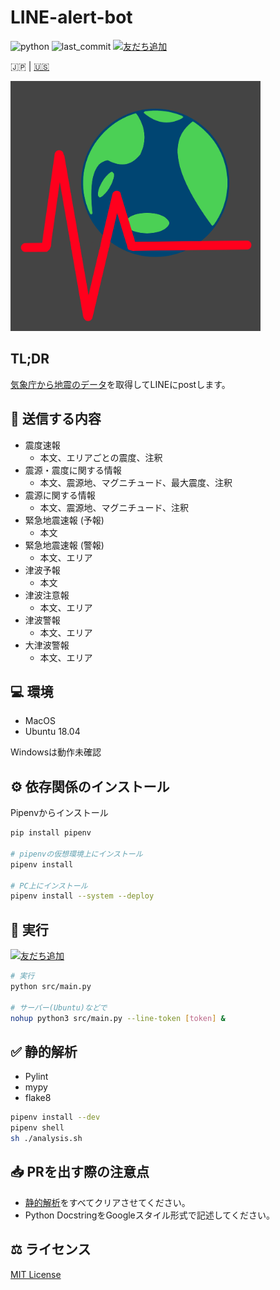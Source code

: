 # LINE-alert-bot

![python](https://img.shields.io/github/pipenv/locked/python-version/yuto51942/LINE-alert-bot)
![last_commit](https://img.shields.io/github/last-commit/yuto51942/LINE-alert-bot)
<a href="https://lin.ee/jTUmGFn"><img src="https://scdn.line-apps.com/n/line_add_friends/btn/ja.png" alt="友だち追加" height="20" border="0"></a>

 🇯🇵 |  [🇺🇸](doc/README_en.md)

<img src='doc/IMG_0128.png' width='400'>

## TL;DR

[気象庁から地震のデータ](http://www.data.jma.go.jp/developer/xml/feed/eqvol.xml)を取得してLINEにpostします。

## 📢 送信する内容

- 震度速報
  - 本文、エリアごとの震度、注釈
- 震源・震度に関する情報
  - 本文、震源地、マグニチュード、最大震度、注釈
- 震源に関する情報
  - 本文、震源地、マグニチュード、注釈
- 緊急地震速報 (予報)
  - 本文
- 緊急地震速報 (警報)
  - 本文、エリア
- 津波予報
  - 本文
- 津波注意報
  - 本文、エリア
- 津波警報
  - 本文、エリア
- 大津波警報
  - 本文、エリア

## 💻 環境

- MacOS
- Ubuntu 18.04

Windowsは動作未確認

## ⚙ 依存関係のインストール

Pipenvからインストール

```bash
pip install pipenv

# pipenvの仮想環境上にインストール
pipenv install

# PC上にインストール
pipenv install --system --deploy
```

## 🚀 実行

<a href="https://lin.ee/jTUmGFn"><img src="https://scdn.line-apps.com/n/line_add_friends/btn/ja.png" alt="友だち追加" height="20" border="0"></a>

```bash
# 実行
python src/main.py

# サーバー(Ubuntu)などで
nohup python3 src/main.py --line-token [token] &
```

## ✅ 静的解析

- Pylint
- mypy
- flake8

```bash
pipenv install --dev
pipenv shell
sh ./analysis.sh
```

## 📥 PRを出す際の注意点

- [静的解析](#✅-静的解析)をすべてクリアさせてください。
- Python DocstringをGoogleスタイル形式で記述してください。

## ⚖ ライセンス

[MIT License](LICENSE)
